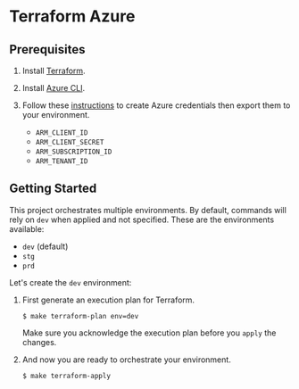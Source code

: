 # Terraform Azure

## Prerequisites

 1. Install [Terraform](https://www.terraform.io/intro/getting-started/install.html).

 1. Install [Azure CLI](https://docs.microsoft.com/cs-cz/cli/azure/install-azure-cli).

 1. Follow these [instructions](https://www.terraform.io/docs/providers/azurerm/index.html#to-create-using-azure-cli-) to create Azure credentials then export them to your environment.

    - `ARM_CLIENT_ID`
    - `ARM_CLIENT_SECRET`
    - `ARM_SUBSCRIPTION_ID`
    - `ARM_TENANT_ID`

## Getting Started

 This project orchestrates multiple environments. By default, commands will rely on `dev` when applied and not specified. These are the environments available:

- `dev` (default)
- `stg`
- `prd`

Let's create the `dev` environment:

 1. First generate an execution plan for Terraform.

    ```console
    $ make terraform-plan env=dev
    ```

    Make sure you acknowledge the execution plan before you `apply` the changes.

 1. And now you are ready to orchestrate your environment.

    ```console
    $ make terraform-apply
    ```
